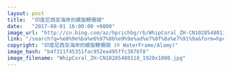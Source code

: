 ```yaml
---
layout: post
title:  "印度尼西亚海岸的螺旋鞭珊瑚"
date:   "2017-08-01 16:00:00 +0800"
image_url: "http://cn.bing.com/az/hprichbg/rb/WhipCoral_ZH-CN10285480118_1920x1080.jpg"
link: "/search?q=%e8%9e%ba%e6%97%8b%e9%9e%ad%e7%8f%8a%e7%91%9a&form=hpcapt&mkt=zh-cn"
copyright: "印度尼西亚海岸的螺旋鞭珊瑚 (© WaterFrame/Alamy)"
image_hash: "b4f311f45351fac952ea495ffc3876f8"
image_filename: "WhipCoral_ZH-CN10285480118_1920x1080.jpg"
---
```

